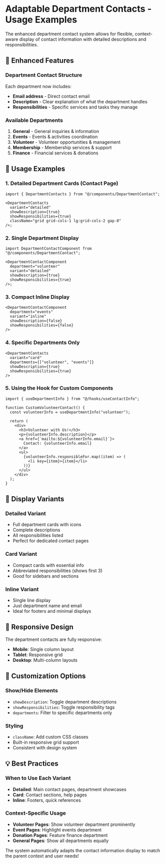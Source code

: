 # Adaptable Department Contacts - Usage Examples

The enhanced department contact system allows for flexible, context-aware display of contact information with detailed descriptions and responsibilities.

## 🎯 Enhanced Features

### Department Contact Structure

Each department now includes:

- **Email address** - Direct contact email
- **Description** - Clear explanation of what the department handles
- **Responsibilities** - Specific services and tasks they manage

### Available Departments

1. **General** - General inquiries & information
2. **Events** - Events & activities coordination
3. **Volunteer** - Volunteer opportunities & management
4. **Membership** - Membership services & support
5. **Finance** - Financial services & donations

## 🚀 Usage Examples

### 1. Detailed Department Cards (Contact Page)

```tsx
import { DepartmentContacts } from "@/components/DepartmentContact";

<DepartmentContacts
  variant="detailed"
  showDescription={true}
  showResponsibilities={true}
  className="grid grid-cols-1 lg:grid-cols-2 gap-8"
/>;
```

### 2. Single Department Display

```tsx
import DepartmentContactComponent from "@/components/DepartmentContact";

<DepartmentContactComponent
  department="volunteer"
  variant="detailed"
  showDescription={true}
  showResponsibilities={true}
/>;
```

### 3. Compact Inline Display

```tsx
<DepartmentContactComponent
  department="events"
  variant="inline"
  showDescription={false}
  showResponsibilities={false}
/>
```

### 4. Specific Departments Only

```tsx
<DepartmentContacts
  variant="card"
  departments={["volunteer", "events"]}
  showDescription={true}
  showResponsibilities={true}
/>
```

### 5. Using the Hook for Custom Components

```tsx
import { useDepartmentInfo } from "@/hooks/useContactInfo";

function CustomVolunteerContact() {
  const volunteerInfo = useDepartmentInfo("volunteer");

  return (
    <div>
      <h3>Volunteer with Us!</h3>
      <p>{volunteerInfo.description}</p>
      <a href={`mailto:${volunteerInfo.email}`}>
        Contact: {volunteerInfo.email}
      </a>
      <ul>
        {volunteerInfo.responsibleFor.map((item) => (
          <li key={item}>{item}</li>
        ))}
      </ul>
    </div>
  );
}
```

## 📱 Display Variants

### Detailed Variant

- Full department cards with icons
- Complete descriptions
- All responsibilities listed
- Perfect for dedicated contact pages

### Card Variant

- Compact cards with essential info
- Abbreviated responsibilities (shows first 3)
- Good for sidebars and sections

### Inline Variant

- Single line display
- Just department name and email
- Ideal for footers and minimal displays

## 🎨 Responsive Design

The department contacts are fully responsive:

- **Mobile**: Single column layout
- **Tablet**: Responsive grid
- **Desktop**: Multi-column layouts

## 🔧 Customization Options

### Show/Hide Elements

- `showDescription`: Toggle department descriptions
- `showResponsibilities`: Toggle responsibility tags
- `departments`: Filter to specific departments only

### Styling

- `className`: Add custom CSS classes
- Built-in responsive grid support
- Consistent with design system

## 💡 Best Practices

### When to Use Each Variant

- **Detailed**: Main contact pages, department showcases
- **Card**: Contact sections, help pages
- **Inline**: Footers, quick references

### Context-Specific Usage

- **Volunteer Pages**: Show volunteer department prominently
- **Event Pages**: Highlight events department
- **Donation Pages**: Feature finance department
- **General Pages**: Show all departments equally

The system automatically adapts the contact information display to match the parent context and user needs!
